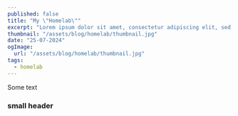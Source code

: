 ```yaml
---
published: false
title: "My \"Homelab\""
excerpt: "Lorem ipsum dolor sit amet, consectetur adipiscing elit, sed do eiusmod tempor incididunt ut labore et dolore magna aliqua. Praesent elementum facilisis leo vel fringilla est ullamcorper eget. At imperdiet dui accumsan sit amet nulla facilities morbi tempus."
thumbnail: "/assets/blog/homelab/thumbnail.jpg"
date: "25-07-2024"
ogImage:
  url: "/assets/blog/homelab/thumbnail.jpg"
tags:
  - homelab
---
```


Some text

### small header

[//]: # (![aaa]&#40;/assets/blog/homelab/cover.jpg&#41;)